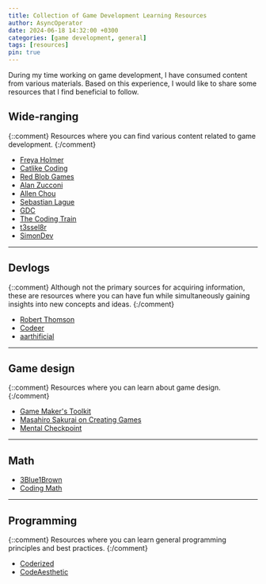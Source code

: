 ```yaml
---
title: Collection of Game Development Learning Resources
author: AsyncOperator
date: 2024-06-18 14:32:00 +0300
categories: [game development, general]
tags: [resources]
pin: true
---
```



During my time working on game development, I have consumed content from various materials.
Based on this experience, I would like to share some resources that I find beneficial to follow.

## Wide-ranging

{::comment}
Resources where you can find various content related to game development.
{:/comment}

- [Freya Holmer](https://www.youtube.com/@acegikmo)
- [Catlike Coding](https://catlikecoding.com)
- [Red Blob Games](https://www.redblobgames.com)
- [Alan Zucconi](https://www.alanzucconi.com)
- [Allen Chou](https://allenchou.net)
- [Sebastian Lague](https://www.youtube.com/@SebastianLague)
- [GDC](https://www.youtube.com/@Gdconf)
- [The Coding Train](https://www.youtube.com/@TheCodingTrain)
- [t3ssel8r](https://www.youtube.com/@t3ssel8r)
- [SimonDev](https://www.youtube.com/@simondev758)

---

## Devlogs

{::comment}
Although not the primary sources for acquiring information, these are resources where you can have fun while simultaneously gaining insights into new concepts and ideas.
{:/comment}

- [Robert Thomson](https://www.youtube.com/@RobertThomsonDev)
- [Codeer](https://www.youtube.com/@Codeer)
- [aarthificial](https://www.youtube.com/@aarthificial)

---

## Game design

{::comment}
Resources where you can learn about game design.
{:/comment}

- [Game Maker's Toolkit](https://www.youtube.com/@GMTK)
- [Masahiro Sakurai on Creating Games](https://www.youtube.com/@sora_sakurai_en)
- [Mental Checkpoint](https://www.youtube.com/@MentalCheckpoint)

---

## Math

- [3Blue1Brown](https://www.youtube.com/@3blue1brown)
- [Coding Math](https://www.youtube.com/@codingmath)

---

## Programming

{::comment}
Resources where you can learn general programming principles and best practices.
{:/comment}

- [Coderized](https://www.youtube.com/@coderized)
- [CodeAesthetic](https://www.youtube.com/@CodeAesthetic)
